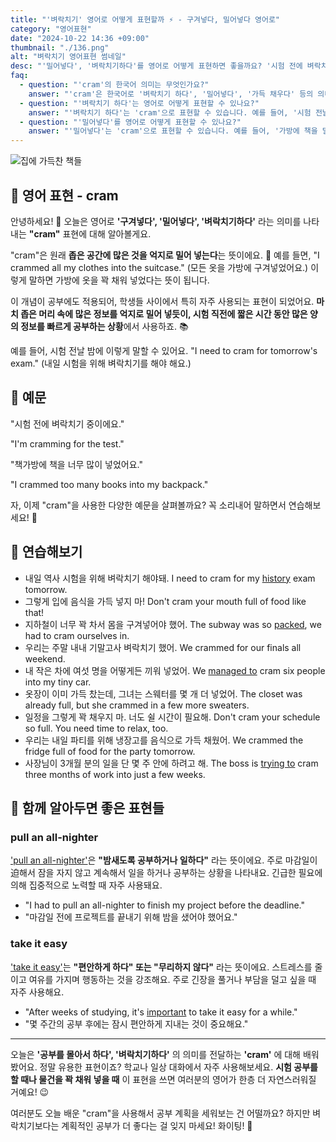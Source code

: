 ```yaml
---
title: "'벼락치기' 영어로 어떻게 표현할까 ⚡ - 구겨넣다, 밀어넣다 영어로"
category: "영어표현"
date: "2024-10-22 14:36 +09:00"
thumbnail: "./136.png"
alt: "벼락치기 영어표현 썸네일"
desc: "'밀어넣다', '벼락치기하다'를 영어로 어떻게 표현하면 좋을까요? '시험 전에 벼락치기 중이에요.' '책가방에 책을 너무 많이 넣었어요.' 등을 영어로 표현하는 법을 배워봅시다. 다양한 예문을 통해서 연습하고 본인의 표현으로 만들어 보세요."
faq:
  - question: "'cram'의 한국어 의미는 무엇인가요?"
    answer: "'cram'은 한국어로 '벼락치기 하다', '밀어넣다', '가득 채우다' 등의 의미로 번역될 수 있습니다. 주로 공부나 준비를 급하게 하거나 공간을 가득 채우는 상황에서 사용됩니다."
  - question: "'벼락치기 하다'는 영어로 어떻게 표현할 수 있나요?"
    answer: "'벼락치기 하다'는 'cram'으로 표현할 수 있습니다. 예를 들어, '시험 전날 벼락치기 했어'는 'I crammed the night before the exam'으로 말할 수 있습니다."
  - question: "'밀어넣다'를 영어로 어떻게 표현할 수 있나요?"
    answer: "'밀어넣다'는 'cram'으로 표현할 수 있습니다. 예를 들어, '가방에 책을 밀어넣었어'는 'I crammed the books into my bag'로 말할 수 있습니다."
---
```


![집에 가득찬 책들](./136-1.jpg)

## 🌟 영어 표현 - cram

안녕하세요! 👋 오늘은 영어로 **'구겨넣다', '밀어넣다', '벼락치기하다'** 라는 의미를 나타내는 **"cram"** 표현에 대해 알아볼게요.

"cram"은 원래 **좁은 공간에 많은 것을 억지로 밀어 넣는다**는 뜻이에요. 🎒 예를 들면, "I crammed all my clothes into the suitcase." (모든 옷을 가방에 구겨넣었어요.) 이렇게 말하면 가방에 옷을 꽉 채워 넣었다는 뜻이 됩니다.

이 개념이 공부에도 적용되어, 학생들 사이에서 특히 자주 사용되는 표현이 되었어요. **마치 좁은 머리 속에 많은 정보를 억지로 밀어 넣듯이, 시험 직전에 짧은 시간 동안 많은 양의 정보를 빠르게 공부하는 상황**에서 사용하죠. 📚

예를 들어, 시험 전날 밤에 이렇게 말할 수 있어요. "I need to cram for tomorrow's exam." (내일 시험을 위해 벼락치기를 해야 해요.)

## 📖 예문

"시험 전에 벼락치기 중이에요."

"I'm cramming for the test."

"책가방에 책을 너무 많이 넣었어요."

"I crammed too many books into my backpack."

자, 이제 "cram"을 사용한 다양한 예문을 살펴볼까요? 꼭 소리내어 말하면서 연습해보세요! 🚀

## 💬 연습해보기

<ul data-interactive-list>
  <li data-interactive-item>
    <span data-toggler>내일 역사 시험을 위해 벼락치기 해야돼.</span>
    <span data-answer>I need to cram for my <a href="/blog/in-english/532.history/">history</a> exam tomorrow.</span>
  </li>
  <li data-interactive-item>
    <span data-toggler>그렇게 입에 음식을 가득 넣지 마!</span>
    <span data-answer>Don't cram your mouth full of food like that!</span>
  </li>
  <li data-interactive-item>
    <span data-toggler>지하철이 너무 꽉 차서 몸을 구겨넣어야 했어.</span>
    <span data-answer>The subway was so <a href="/blog/in-english/301.pack/">packed</a>, we had to cram ourselves in.</span>
  </li>
  <li data-interactive-item>
    <span data-toggler>우리는 주말 내내 기말고사 벼락치기 했어.</span>
    <span data-answer>We crammed for our finals all weekend.</span>
  </li>
  <li data-interactive-item>
    <span data-toggler>내 작은 차에 여섯 명을 어떻게든 끼워 넣었어.</span>
    <span data-answer>We <a href="/blog/in-english/175.manage-to/">managed to</a> cram six people into my tiny car.</span>
  </li>
  <li data-interactive-item>
    <span data-toggler>옷장이 이미 가득 찼는데, 그녀는 스웨터를 몇 개 더 넣었어.</span>
    <span data-answer>The closet was already full, but she crammed in a few more sweaters.</span>
  </li>
  <li data-interactive-item>
    <span data-toggler>일정을 그렇게 꽉 채우지 마. 너도 쉴 시간이 필요해.</span>
    <span data-answer>Don't cram your schedule so full. You need time to relax, too.</span>
  </li>
  <li data-interactive-item>
    <span data-toggler>우리는 내일 파티를 위해 냉장고를 음식으로 가득 채웠어.</span>
    <span data-answer>We crammed the fridge full of food for the party tomorrow.</span>
  </li>
  <li data-interactive-item>
    <span data-toggler>사장님이 3개월 분의 일을 단 몇 주 안에 하려고 해.</span>
    <span data-answer>The boss is <a href="/blog/in-english/117.try-to/">trying to</a> cram three months of work into just a few weeks.</span>
  </li>
</ul>

## 🤝 함께 알아두면 좋은 표현들

### pull an all-nighter

['pull an all-nighter'](/blog/in-english/133.pull-all-nighter/)은 **"밤새도록 공부하거나 일하다"** 라는 뜻이에요. 주로 마감일이迫해서 잠을 자지 않고 계속해서 일을 하거나 공부하는 상황을 나타내요. 긴급한 필요에 의해 집중적으로 노력할 때 자주 사용돼요.

- "I had to pull an all-nighter to finish my project before the deadline."
- "마감일 전에 프로젝트를 끝내기 위해 밤을 샜어야 했어요."

### take it easy

['take it easy'](/blog/너무-긴장하지마-영어표현/)는 **"편안하게 하다" 또는 "무리하지 않다"** 라는 뜻이에요. 스트레스를 줄이고 여유를 가지며 행동하는 것을 강조해요. 주로 긴장을 풀거나 부담을 덜고 싶을 때 자주 사용해요.

- "After weeks of studying, it's [important](/blog/in-english/318.important/) to take it easy for a while."
- "몇 주간의 공부 후에는 잠시 편안하게 지내는 것이 중요해요."

---

오늘은 **'공부를 몰아서 하다', '벼락치기하다'** 의 의미를 전달하는 **'cram'** 에 대해 배워봤어요. 정말 유용한 표현이죠? 학교나 일상 대화에서 자주 사용해보세요. **시험 공부를 할 때나 물건을 꽉 채워 넣을 때** 이 표현을 쓰면 여러분의 영어가 한층 더 자연스러워질 거예요! 😉

여러분도 오늘 배운 "cram"을 사용해서 공부 계획을 세워보는 건 어떨까요? 하지만 벼락치기보다는 계획적인 공부가 더 좋다는 걸 잊지 마세요! 화이팅! 💪
